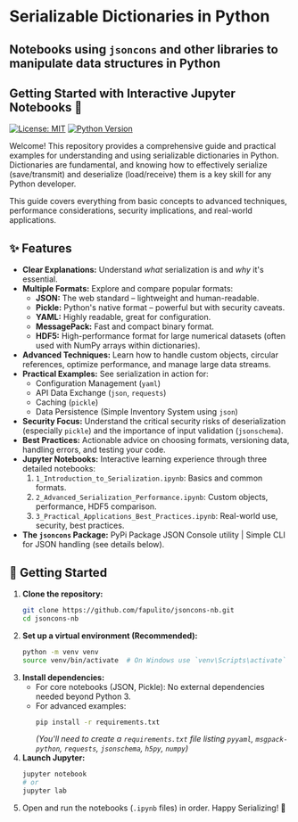 # Serializable Dictionaries in Python

## Notebooks using ``jsoncons`` and other libraries to manipulate data structures in Python

## Getting Started with Interactive Jupyter Notebooks 📖

[![License: MIT](https://img.shields.io/badge/License-MIT-yellow.svg)](https://opensource.org/licenses/MIT)
[![Python Version](https://img.shields.io/badge/python-3.7%2B-blue.svg)](https://www.python.org/)

<!-- [![Build Status](https://travis-ci.org/your_username/your_repo.svg?branch=main)](https://travis-ci.org/your_username/your_repo) -->

Welcome! This repository provides a comprehensive guide and practical examples for understanding and using serializable dictionaries in Python. Dictionaries are fundamental, and knowing how to effectively serialize (save/transmit) and deserialize (load/receive) them is a key skill for any Python developer.

This guide covers everything from basic concepts to advanced techniques, performance considerations, security implications, and real-world applications.

## ✨ Features

*   **Clear Explanations:** Understand *what* serialization is and *why* it's essential.
*   **Multiple Formats:** Explore and compare popular formats:
    *   **JSON:** The web standard – lightweight and human-readable.
    *   **Pickle:** Python's native format – powerful but with security caveats.
    *   **YAML:** Highly readable, great for configuration.
    *   **MessagePack:** Fast and compact binary format.
    *   **HDF5:** High-performance format for large numerical datasets (often used with NumPy arrays within dictionaries).
*   **Advanced Techniques:** Learn how to handle custom objects, circular references, optimize performance, and manage large data streams.
*   **Practical Examples:** See serialization in action for:
    *   Configuration Management (`yaml`)
    *   API Data Exchange (`json`, `requests`)
    *   Caching (`pickle`)
    *   Data Persistence (Simple Inventory System using `json`)
*   **Security Focus:** Understand the critical security risks of deserialization (especially `pickle`) and the importance of input validation (`jsonschema`).
*   **Best Practices:** Actionable advice on choosing formats, versioning data, handling errors, and testing your code.
*   **Jupyter Notebooks:** Interactive learning experience through three detailed notebooks:
    1.  `1_Introduction_to_Serialization.ipynb`: Basics and common formats.
    2.  `2_Advanced_Serialization_Performance.ipynb`: Custom objects, performance, HDF5 comparison.
    3.  `3_Practical_Applications_Best_Practices.ipynb`: Real-world use, security, best practices.
*   **The `jsoncons` Package:** PyPi Package JSON Console utility | Simple CLI for JSON handling (see details below).

## 🚀 Getting Started

1.  **Clone the repository:**
    ```bash
    git clone https://github.com/fapulito/jsoncons-nb.git
    cd jsoncons-nb
    ```
2.  **Set up a virtual environment (Recommended):**
    ```bash
    python -m venv venv
    source venv/bin/activate  # On Windows use `venv\Scripts\activate`
    ```
3.  **Install dependencies:**
    *   For core notebooks (JSON, Pickle): No external dependencies needed beyond Python 3.
    *   For advanced examples:
        ```bash
        pip install -r requirements.txt
        ```
        *(You'll need to create a `requirements.txt` file listing `pyyaml`, `msgpack-python`, `requests`, `jsonschema`, `h5py`, `numpy`)*
4.  **Launch Jupyter:**
    ```bash
    jupyter notebook
    # or
    jupyter lab
    ```
5.  Open and run the notebooks (`.ipynb` files) in order. Happy Serializing! 🎉
